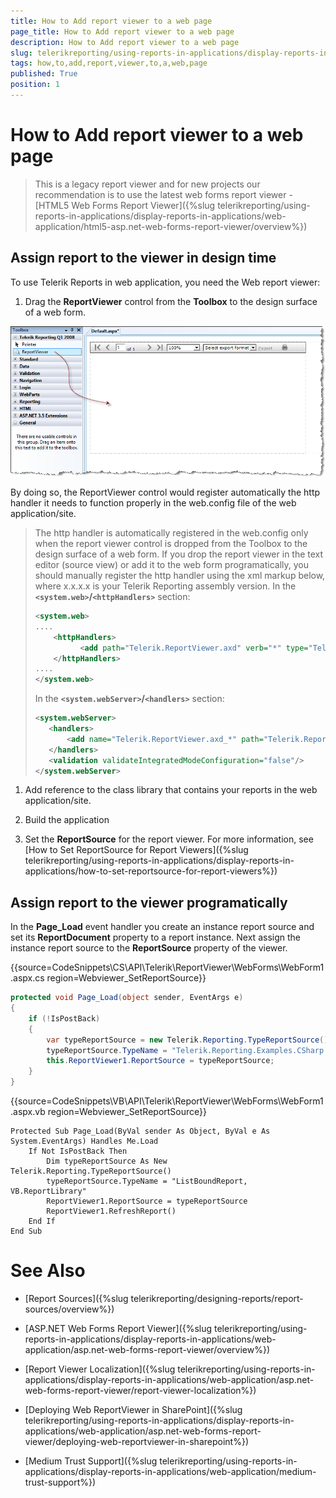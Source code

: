 ```yaml
---
title: How to Add report viewer to a web page
page_title: How to Add report viewer to a web page 
description: How to Add report viewer to a web page
slug: telerikreporting/using-reports-in-applications/display-reports-in-applications/web-application/asp.net-web-forms-report-viewer/how-to-add-report-viewer-to-a-web-page
tags: how,to,add,report,viewer,to,a,web,page
published: True
position: 1
---
```


# How to Add report viewer to a web page

> This is a legacy report viewer and for new projects our recommendation is to use the latest web forms report viewer - [HTML5 Web Forms Report Viewer]({%slug telerikreporting/using-reports-in-applications/display-reports-in-applications/web-application/html5-asp.net-web-forms-report-viewer/overview%})

## Assign report to the viewer in design time

To use Telerik Reports in web application, you need the Web report viewer:

1. Drag the __ReportViewer__ control from the __Toolbox__ to the design surface of a web form. 

  ![](images/WebReportViewer.png)
  
  By doing so, the ReportViewer control would register automatically the http handler it needs to function properly in the web.config file of the web application/site. 

   >The http handler is automatically registered in the web.config only when the report viewer control is dropped from the Toolbox to the design surface of a web form. If you drop the report viewer in the text editor (source view) or add it to the web form programatically, you should manually register the http handler using the xml markup below, where x.x.x.x is your Telerik Reporting assembly version.
   >In the __`<system.web>`/`<httpHandlers>`__ section: 
   >    
   > ````XML
   > <system.web>
   > ....
   >     <httpHandlers>
   >           <add path="Telerik.ReportViewer.axd" verb="*" type="Telerik.ReportViewer.WebForms.HttpHandler, Telerik.ReportViewer.WebForms, Version=x.x.x.x, Culture=neutral, PublicKeyToken=a9d7983dfcc261be"/>
   >     </httpHandlers>
   > ....
   > </system.web>
   > ````
   >
   >In the __`<system.webServer>`/`<handlers>`__ section: 
   >    
   > ````XML
   > <system.webServer>
   >	<handlers>
   >		<add name="Telerik.ReportViewer.axd_*" path="Telerik.ReportViewer.axd" verb="*" type="Telerik.ReportViewer.WebForms.HttpHandler, Telerik.ReportViewer.WebForms, Version=x.x.x.x, Culture=neutral, PublicKeyToken=a9d7983dfcc261be" preCondition="integratedMode"/>
   >	</handlers>
   >	<validation validateIntegratedModeConfiguration="false"/>
   > </system.webServer>
   > ````

1. Add reference to the class library that contains your reports in the web application/site.

1. Build the application

1. Set the __ReportSource__ for the report viewer. For more information, see [How to Set ReportSource for Report Viewers]({%slug telerikreporting/using-reports-in-applications/display-reports-in-applications/how-to-set-reportsource-for-report-viewers%})

## Assign report to the viewer programatically

In the __Page_Load__ event handler you create an instance report source and set its __ReportDocument__ property to a report instance. Next assign the instance report source to the __ReportSource__ property of the viewer. 

{{source=CodeSnippets\CS\API\Telerik\ReportViewer\WebForms\WebForm1.aspx.cs region=Webviewer_SetReportSource}}
````C#
protected void Page_Load(object sender, EventArgs e)
{
    if (!IsPostBack)
    {
        var typeReportSource = new Telerik.Reporting.TypeReportSource();
        typeReportSource.TypeName = "Telerik.Reporting.Examples.CSharp.ListBoundReport, CSharp.ReportLibrary";
        this.ReportViewer1.ReportSource = typeReportSource;
    }
}
````
{{source=CodeSnippets\VB\API\Telerik\ReportViewer\WebForms\WebForm1.aspx.vb region=Webviewer_SetReportSource}}
````VB
Protected Sub Page_Load(ByVal sender As Object, ByVal e As System.EventArgs) Handles Me.Load
    If Not IsPostBack Then
        Dim typeReportSource As New Telerik.Reporting.TypeReportSource()
        typeReportSource.TypeName = "ListBoundReport, VB.ReportLibrary"
        ReportViewer1.ReportSource = typeReportSource
        ReportViewer1.RefreshReport()
    End If
End Sub
````

# See Also

* [Report Sources]({%slug telerikreporting/designing-reports/report-sources/overview%})[](66CD7D60-7708-42D5-8BB4-506676E8679E)

* [ASP.NET Web Forms Report Viewer]({%slug telerikreporting/using-reports-in-applications/display-reports-in-applications/web-application/asp.net-web-forms-report-viewer/overview%})

* [Report Viewer Localization]({%slug telerikreporting/using-reports-in-applications/display-reports-in-applications/web-application/asp.net-web-forms-report-viewer/report-viewer-localization%})

* [Deploying Web ReportViewer in SharePoint]({%slug telerikreporting/using-reports-in-applications/display-reports-in-applications/web-application/asp.net-web-forms-report-viewer/deploying-web-reportviewer-in-sharepoint%})

* [Medium Trust Support]({%slug telerikreporting/using-reports-in-applications/display-reports-in-applications/web-application/medium-trust-support%})
